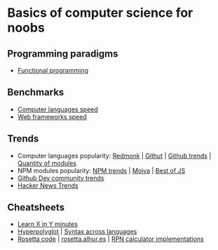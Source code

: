 # Basics of computer science for noobs

## Programming paradigms

- [Functional programming](https://www.lihaoyi.com/post/WhatsFunctionalProgrammingAllAbout.html)

## Benchmarks

- [Computer languages speed](https://benchmarksgame-team.pages.debian.net/benchmarksgame/)
- [Web frameworks speed](https://github.com/the-benchmarker/web-frameworks)

## Trends

- Computer languages popularity: [Redmonk](https://redmonk.com/sogrady/2020/07/27/language-rankings-6-20/) | [Githut](https://madnight.github.io/githut) | [Github trends](https://insights.stackoverflow.com/trends) | [Quantity of modules](http://www.modulecounts.com/)
- NPM modules popularity: [NPM trends](https://www.npmtrends.com/) | [Moiva](https://moiva.io) | [Best of JS](https://bestofjs.org)
- [Github Dev community trends](https://octoverse.github.com)
- [Hacker News Trends](https://toddwschneider.com/dashboards/hacker-news-trends)

## Cheatsheets

- [Learn X in Y minutes](https://learnxinyminutes.com)
- [Hyperpolyglot](http://hyperpolyglot.org) | [Syntax across languages](http://rigaux.org/language-study/syntax-across-languages.html)
- [Rosetta code](http://rosettacode.org/wiki/Rosetta_Code) | [rosetta.alhur.es](https://rosetta.alhur.es) | [RPN calculator implementations](http://www.math.bas.bg/bantchev/place/rpn/rpn.impl.html)